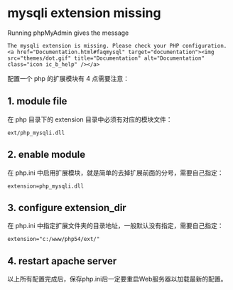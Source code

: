 # mysqli extension missing
Running phpMyAdmin gives the message

    The mysqli extension is missing. Please check your PHP configuration.
    <a href="Documentation.html#faqmysql" target="documentation"><img src="themes/dot.gif" title="Documentation" alt="Documentation" class="icon ic_b_help" /></a>

配置一个 php 的扩展模块有 4 点需要注意：

## 1. module file
在 php 目录下的 extension 目录中必须有对应的模块文件：
    
    ext/php_mysqli.dll

## 2. enable module
在 php.ini 中启用扩展模块，就是简单的去掉扩展前面的分号，需要自己指定：

    extension=php_mysqli.dll

## 3. configure extension_dir
在 php.ini 中指定扩展文件夹的目录地址，一般默认没有指定，需要自己指定：

    extension="c:/www/php54/ext/"

## 4. restart apache server
以上所有配置完成后，保存php.ini后一定要重启Web服务器以加载最新的配置。

